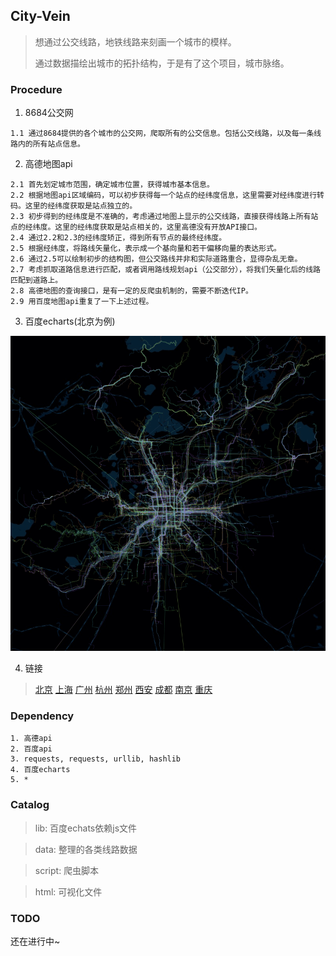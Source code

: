 ## City-Vein

> 想通过公交线路，地铁线路来刻画一个城市的模样。
>
> 通过数据描绘出城市的拓扑结构，于是有了这个项目，城市脉络。

### Procedure

1. 8684公交网

```
1.1 通过8684提供的各个城市的公交网，爬取所有的公交信息。包括公交线路，以及每一条线路内的所有站点信息。
```

2. 高德地图api

```
2.1 首先划定城市范围，确定城市位置，获得城市基本信息。
2.2 根据地图api区域编码，可以初步获得每一个站点的经纬度信息，这里需要对经纬度进行转码。这里的经纬度获取是站点独立的。
2.3 初步得到的经纬度是不准确的，考虑通过地图上显示的公交线路，直接获得线路上所有站点的经纬度。这里的经纬度获取是站点相关的，这里高德没有开放API接口。
2.4 通过2.2和2.3的经纬度矫正，得到所有节点的最终经纬度。
2.5 根据经纬度，将路线矢量化，表示成一个基向量和若干偏移向量的表达形式。
2.6 通过2.5可以绘制初步的结构图，但公交路线并非和实际道路重合，显得杂乱无章。
2.7 考虑抓取道路信息进行匹配，或者调用路线规划api（公交部分），将我们矢量化后的线路匹配到道路上。
2.8 高德地图的查询接口，是有一定的反爬虫机制的，需要不断迭代IP。
2.9 用百度地图api重复了一下上述过程。
```

3. 百度echarts(北京为例)

![](./beijing.gif) 

4. 链接
> [北京](https://www.96486d9b.xyz/City-Vein/html/beijing.html) [上海](https://www.96486d9b.xyz/City-Vein/html/shanghai.html) [广州](https://www.96486d9b.xyz/City-Vein/html/guangzhou.html) [杭州](https://www.96486d9b.xyz/City-Vein/html/hangzhou.html) [郑州](https://www.96486d9b.xyz/City-Vein/html/zhengzhou.html) [西安](https://www.96486d9b.xyz/City-Vein/html/xian.html) [成都](https://www.96486d9b.xyz/City-Vein/html/chengdu.html) [南京](https://www.96486d9b.xyz/City-Vein/html/nanjing.html) [重庆](https://www.96486d9b.xyz/City-Vein/html/chongqing.html)
### Dependency

``` 
1. 高德api
2. 百度api
3. requests, requests, urllib, hashlib
4. 百度echarts
5. *
```

### Catalog

> lib: 百度echats依赖js文件

> data: 整理的各类线路数据

> script: 爬虫脚本

> html: 可视化文件

### TODO

还在进行中~
